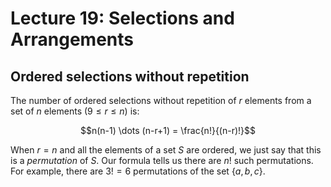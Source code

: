 # Lecture 19: Selections and Arrangements

## Ordered selections without repetition

The number of ordered selections without repetition of $r$ elements from a set
of $n$ elements $(9 \leq r \leq n)$ is:

$$n(n-1) \dots (n-r+1) = \frac{n!}{(n-r)!}$$

When $r=n$ and all the elements of a set $S$ are ordered, we just say that this
is a _permutation_ of $S$. Our formula tells us there are $n!$ such
permutations. For example, there are $3! = 6$ permutations of the set
$\{a,b,c\}$.
